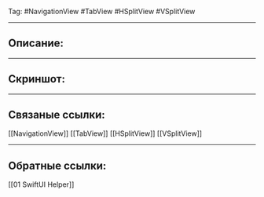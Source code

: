 Tag: #NavigationView #TabView #HSplitView #VSplitView

---
## Описание:


---
## Скриншот:


---
## Связаные ссылки:
[[NavigationView]]
[[TabView]]
[[HSplitView]]
[[VSplitView]]

---
## Обратные ссылки:
[[01 SwiftUI Helper]]